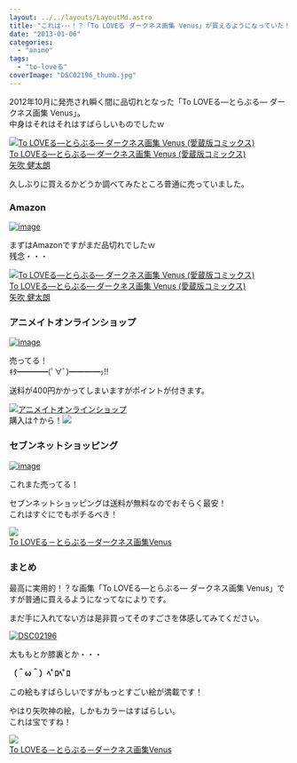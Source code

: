 ```yaml
---
layout: ../../layouts/LayoutMd.astro
title: "これは･･･！？「To LOVEる ダークネス画集 Venus」が買えるようになっていた！"
date: "2013-01-06"
categories: 
  - "anime"
tags: 
  - "to-loveる"
coverImage: "DSC02196_thumb.jpg"
---
```


2012年10月に発売され瞬く間に品切れとなった「To LOVEる―とらぶる― ダークネス画集 Venus」。  
中身はそれはそれはすばらしいものでしたｗ

[![To LOVEる―とらぶる― ダークネス画集 Venus (愛蔵版コミックス)](images/51xVqKcil4L._SL160_.jpg)  
To LOVEる―とらぶる― ダークネス画集 Venus (愛蔵版コミックス)  
矢吹 健太朗](https://www.amazon.co.jp/exec/obidos/ASIN/4087824659/mizuka123-22/ref=nosim)

久しぶりに買えるかどうか調べてみたところ普通に売っていました。

### Amazon

[![image](images/image_thumb6.png "image")](//mizuka123.net/wp-content/uploads/2013/01/image5.png)

まずはAmazonですがまだ品切れでしたｗ  
残念・・・

[![To LOVEる―とらぶる― ダークネス画集 Venus (愛蔵版コミックス)](images/51xVqKcil4L._SL160_.jpg)  
To LOVEる―とらぶる― ダークネス画集 Venus (愛蔵版コミックス)  
矢吹 健太朗](https://www.amazon.co.jp/exec/obidos/ASIN/4087824659/mizuka123-22/ref=nosim)

### アニメイトオンラインショップ

[![image](images/image_thumb7.png "image")](//mizuka123.net/wp-content/uploads/2013/01/image6.png)

売ってる！  
ｷﾀ━━━━(ﾟ∀ﾟ)━━━━ｯ!!

送料が400円かかってしまいますがポイントが付きます。

[![アニメイトオンラインショップ](images/top01_200x200.jpg)](http://click.linksynergy.com/fs-bin/click?id=BT/nxoPOAqI&offerid=210072.10000062&type=4&subid=0)  
購入は↑から！![](http://ad.linksynergy.com/fs-bin/show?id=BT/nxoPOAqI&bids=210072.10000062&type=4&subid=0)

### セブンネットショッピング

[![image](images/image_thumb8.png "image")](//mizuka123.net/wp-content/uploads/2013/01/image7.png)

これまた売ってる！

セブンネットショッピングは送料が無料なのでおそらく最安！  
これはすぐにでもポチるべき！

[![](images/1106202942.jpg)](http://www.7netshopping.jp/relay/affiliate/entranceProcess.do?url=http%3A%2F%2Fwww.7netshopping.jp%2Fbooks%2Fdetail%2F-%2Faccd%2F1106202942%2Fsubno%2F1&affid=1691517777782982&linkid=21106202942&site=0&link=2)  
[To LOVEる－とらぶる－ダークネス画集Venus](http://www.7netshopping.jp/relay/affiliate/entranceProcess.do?url=http%3A%2F%2Fwww.7netshopping.jp%2Fbooks%2Fdetail%2F-%2Faccd%2F1106202942%2Fsubno%2F1&affid=1691517777782982&linkid=21106202942&site=0&link=2)

### まとめ

最高に実用的！？な画集「To LOVEる―とらぶる― ダークネス画集 Venus」ですが普通に買えるようになってなによりです。

まだ手に入れてない方は是非買ってそのすごさを体感してみてください。

[![DSC02196](images/DSC02196_thumb.jpg "DSC02196")](//mizuka123.net/wp-content/uploads/2013/01/DSC02196.jpg)

太ももとか膝裏とか・・・

**（＾ω＾）ﾍﾟﾛﾍﾟﾛ**

この絵もすばらしいですがもっとすごい絵が満載です！

やはり矢吹神の絵，しかもカラーはすばらしい。  
これは宝ですね！

[![](images/1106202942.jpg)](http://www.7netshopping.jp/relay/affiliate/entranceProcess.do?url=http%3A%2F%2Fwww.7netshopping.jp%2Fbooks%2Fdetail%2F-%2Faccd%2F1106202942%2Fsubno%2F1&affid=1691517777782982&linkid=21106202942&site=0&link=2)  
[To LOVEる－とらぶる－ダークネス画集Venus](http://www.7netshopping.jp/relay/affiliate/entranceProcess.do?url=http%3A%2F%2Fwww.7netshopping.jp%2Fbooks%2Fdetail%2F-%2Faccd%2F1106202942%2Fsubno%2F1&affid=1691517777782982&linkid=21106202942&site=0&link=2)
